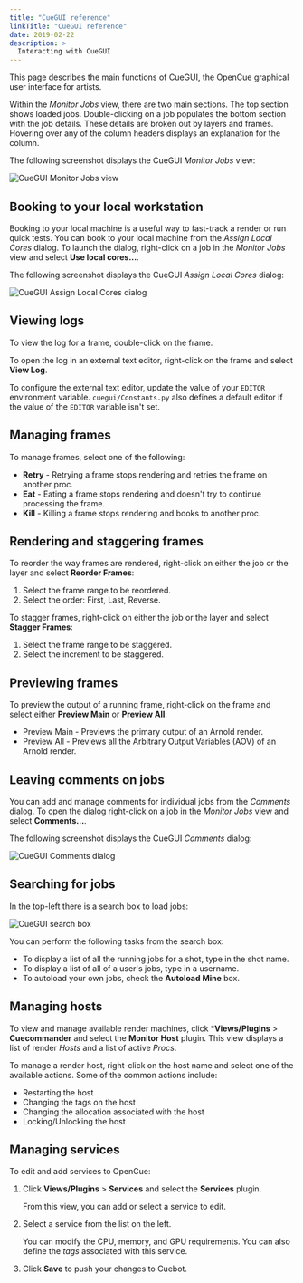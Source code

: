 ```yaml
---
title: "CueGUI reference"
linkTitle: "CueGUI reference"
date: 2019-02-22
description: >
  Interacting with CueGUI
---
```


This page describes the main functions of CueGUI, the OpenCue graphical user
interface for artists.

Within the *Monitor Jobs* view, there are two main sections. The top section
shows loaded jobs. Double-clicking on a job populates the bottom section with
the job details. These details are broken out by layers and frames. Hovering
over any of the column headers displays an explanation for the column.

The following screenshot displays the CueGUI *Monitor Jobs* view:

![CueGUI Monitor Jobs view](/docs/images/cuegui_monitor_jobs.png)

## Booking to your local workstation

Booking to your local machine is a useful way to fast-track a render or run
quick tests. You can book to your local machine from the *Assign Local Cores*
dialog. To launch the dialog, right-click on a job in the *Monitor Jobs* view
and select **Use local cores...**.

The following screenshot displays the CueGUI *Assign Local Cores* dialog:

![CueGUI Assign Local Cores dialog](/docs/images/cuegui_use_local.png)

## Viewing logs

To view the log for a frame, double-click on the frame.

To open the log in an external text editor, right-click on the frame and select
**View Log**.

To configure the external text editor, update the value of your `EDITOR`
environment variable. `cuegui/Constants.py` also defines a default editor if the
value of the `EDITOR` variable isn't set.

## Managing frames

To manage frames, select one of the following:

*   **Retry** - Retrying a frame stops rendering and retries the frame on
    another proc.
*   **Eat** - Eating a frame stops rendering and doesn't try to continue
    processing the frame.
*   **Kill** - Killing a frame stops rendering and books to another proc.

## Rendering and staggering frames

To reorder the way frames are rendered, right-click on either the job or the
layer and select **Reorder Frames**:

1.  Select the frame range to be reordered.
1.  Select the order: First, Last, Reverse.

To stagger frames, right-click on either the job or the layer and select
**Stagger Frames**:

1.  Select the frame range to be staggered.
1.  Select the increment to be staggered.

## Previewing frames

To preview the output of a running frame, right-click on the frame and select
either **Preview Main** or **Preview All**:

*   Preview Main - Previews the primary output of an Arnold render.
*   Preview All - Previews all the Arbitrary Output Variables (AOV) of an Arnold
    render.

## Leaving comments on jobs

You can add and manage comments for individual jobs from the *Comments* dialog.
To open the dialog right-click on a job in the *Monitor Jobs* view and select
**Comments...**.

The following screenshot displays the CueGUI *Comments* dialog:

![CueGUI Comments dialog](/docs/images/cuegui_comments.png)

## Searching for jobs

In the top-left there is a search box to load jobs:

![CueGUI search box](/docs/images/cuegui_search.png)

You can perform the following tasks from the search box:

*   To display a list of all the running jobs for a shot, type in the shot name.
*   To display a list of all of a user's jobs, type in a username.
*   To autoload your own jobs, check the **Autoload Mine** box.

## Managing hosts

To view and manage available render machines, click ***Views/Plugins** >
**Cuecommander** and select the **Monitor Host** plugin. This view displays a
list of render *Hosts* and a list of active *Procs*.

To manage a render host, right-click on the host name and select one of the
available actions. Some of the common actions include:

*   Restarting the host
*   Changing the tags on the host
*   Changing the allocation associated with the host
*   Locking/Unlocking the host

## Managing services

To edit and add services to OpenCue:

1.  Click **Views/Plugins** > **Services** and select the **Services** plugin.

    From this view, you can add or select a service to edit.

1.  Select a service from the list on the left.

    You can modify the CPU, memory, and GPU requirements. You can also define
    the *tags* associated with this service.

1.  Click **Save** to push your changes to Cuebot.
